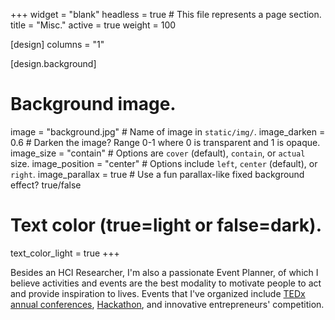 +++
widget = "blank"
headless = true  # This file represents a page section.
title = "Misc."
active = true
weight = 100

[design]
columns = "1"

[design.background]

# Background image.
image = "background.jpg"  # Name of image in `static/img/`.
image_darken = 0.6  # Darken the image? Range 0-1 where 0 is transparent and 1 is opaque.
image_size = "contain"  #  Options are `cover` (default), `contain`, or `actual` size.
image_position = "center"  # Options include `left`, `center` (default), or `right`.
image_parallax = true  # Use a fun parallax-like fixed background effect? true/false

# Text color (true=light or false=dark).
text_color_light = true
+++

Besides an HCI Researcher, I'm also a passionate Event Planner, of which I believe activities and events are the best modality to motivate people to act and provide inspiration to lives. Events that I've organized include <a href="https://www.ted.com/tedx/events/19444">TEDx annual conferences</a>, <a href="https://hackathon.nctu.me">Hackathon</a>, and innovative entrepreneurs' competition.
